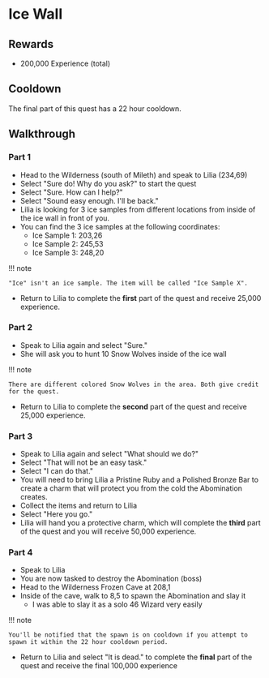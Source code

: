 # Ice Wall

## Rewards

- 200,000 Experience (total)

## Cooldown

The final part of this quest has a 22 hour cooldown.

## Walkthrough

### Part 1

- Head to the Wilderness (south of Mileth) and speak to Lilia (234,69)
- Select "Sure do! Why do you ask?" to start the quest
- Select "Sure. How can I help?"
- Select "Sound easy enough. I'll be back."
- Lilia is looking for 3 ice samples from different locations from inside of the ice wall in front of you.
- You can find the 3 ice samples at the following coordinates:
    - Ice Sample 1: 203,26
    - Ice Sample 2: 245,53
    - Ice Sample 3: 248,20

!!! note

    "Ice" isn't an ice sample. The item will be called "Ice Sample X".

- Return to Lilia to complete the **first** part of the quest and receive 25,000 experience.

### Part 2

- Speak to Lilia again and select "Sure."
- She will ask you to hunt 10 Snow Wolves inside of the ice wall

!!! note

    There are different colored Snow Wolves in the area. Both give credit for the quest.

- Return to Lilia to complete the **second** part of the quest and receive 25,000 experience.

### Part 3

- Speak to Lilia again and select "What should we do?"
- Select "That will not be an easy task."
- Select "I can do that."
- You will need to bring Lilia a Pristine Ruby and a Polished Bronze Bar to create a charm that will protect you from the cold the Abomination creates.
- Collect the items and return to Lilia
- Select "Here you go."
- Lilia will hand you a protective charm, which will complete the **third** part of the quest and you will receive 50,000 experience.

### Part 4

- Speak to Lilia
- You are now tasked to destroy the Abomination (boss)
- Head to the Wilderness Frozen Cave at 208,1
- Inside of the cave, walk to 8,5 to spawn the Abomination and slay it
    - I was able to slay it as a solo 46 Wizard very easily

!!! note

    You'll be notified that the spawn is on cooldown if you attempt to spawn it within the 22 hour cooldown period.

- Return to Lilia and select "It is dead." to complete the **final** part of the quest and receive the final 100,000 experience
